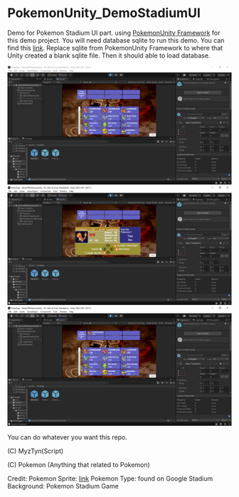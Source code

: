 # PokemonUnity_DemoStadiumUI
Demo for Pokemon Stadium UI part.
using [PokemonUnity Framework](https://github.com/herbertmilhomme/PokemonUnity) for this demo project. You will need database sqlite to run this demo. You can find this [link](https://github.com/herbertmilhomme/PokemonUnity/blob/UnityDemoWithNoAssets/veekun-pokedex.sqlite).
Replace sqlite from PokemonUnity Framework to where that Unity created a blank sqlite file. Then it should able to load database.

![alt text](https://github.com/MyzTyn/PokemonUnity_DemoStadiumUI/blob/main/ForReadMe/Capture.PNG)
![alt text](https://github.com/MyzTyn/PokemonUnity_DemoStadiumUI/blob/main/ForReadMe/Capture1.PNG)
![alt text](https://github.com/MyzTyn/PokemonUnity_DemoStadiumUI/blob/main/ForReadMe/Capture2.PNG)

You can do whatever you want this repo.

(C) MyzTyn(Script)

(C) Pokemon (Anything that related to Pokemon)

Credit:
Pokemon Sprite: [link](https://github.com/msikma/pokesprite)
Pokemon Type: found on Google
Stadium Background: Pokemon Stadium Game 
